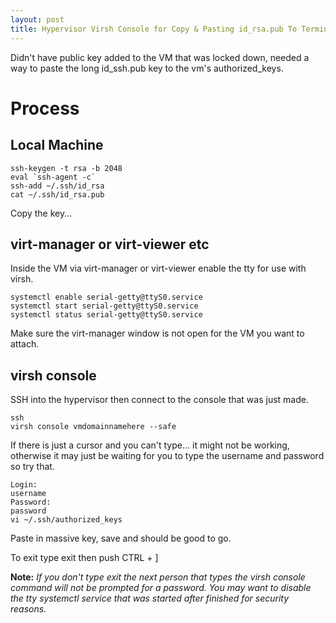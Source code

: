 ```yaml
---
layout: post
title: Hypervisor Virsh Console for Copy & Pasting id_rsa.pub To Terminal of VM
---
```


Didn't have public key added to the VM that was locked down, needed a way to paste the long id_ssh.pub key to the vm's authorized_keys.

# Process #

## Local Machine ##

```
ssh-keygen -t rsa -b 2048
eval `ssh-agent -c` 
ssh-add ~/.ssh/id_rsa
cat ~/.ssh/id_rsa.pub
```

Copy the key...

## virt-manager or virt-viewer etc ##

Inside the VM via virt-manager or virt-viewer enable the tty for use with virsh.

```
systemctl enable serial-getty@ttyS0.service
systemctl start serial-getty@ttyS0.service
systemctl status serial-getty@ttyS0.service
```

Make sure the virt-manager window is not open for the VM you want to attach.

## virsh console ##

SSH into the hypervisor then connect to the console that was just made.

```
ssh 
virsh console vmdomainnamehere --safe
```

If there is just a cursor and you can't type... it might not be working, otherwise it may just be waiting for you to type the username and password so try that.

```
Login:
username
Password:
password
vi ~/.ssh/authorized_keys
```

Paste in massive key, save and should be good to go.

To exit type exit then push CTRL + ]

**Note:** *If you don't type exit the next person that types the virsh console command will not be prompted for a password. You may want to disable the tty systemctl service that was started after finished for security reasons.*
